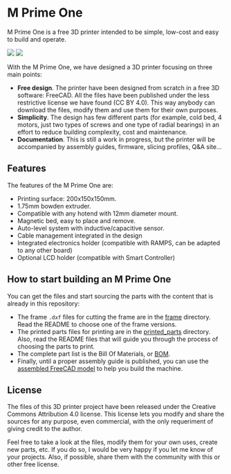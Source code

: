# M Prime One

M Prime One is a free 3D printer intended to be simple, low-cost and easy to build and operate.

![](https://github.com/diegotrap/M_Prime_One/blob/master/media/2015-05-26%2017.59.35%20edited.jpg)
![](https://github.com/diegotrap/M_Prime_One/blob/master/media/FreeCAD_iso.png)

With the M Prime One, we have designed a 3D printer focusing on three main points:

* **Free design**. The printer have been designed from scratch in a free 3D software: FreeCAD. All the files have been published under the less restrictive license we have found (CC BY 4.0). This way anybody can download the files, modify them and use them for their own purposes.
* **Simplicity**. The design has few different parts (for example, cold bed, 4 motors, just two types of screws and one type of radial bearings) in an effort to reduce building complexity, cost and maintenance.
* **Documentation**. This is still a work in progress, but the printer will be accompanied by assembly guides, firmware, slicing profiles, Q&A site...

## Features

The features of the M Prime One are:

* Printing surface: 200x150x150mm.
* 1.75mm bowden extruder.
* Compatible with any hotend with 12mm diameter mount.
* Magnetic bed, easy to place and remove.
* Auto-level system with inductive/capacitive sensor.
* Cable management integrated in the design
* Integrated electronics holder (compatible with RAMPS, can be adapted to any other board)
* Optional LCD holder (compatible with Smart Controller)

## How to start building an M Prime One

You can get the files and start sourcing the parts with the content that is already in this repository:

* The frame `.dxf` files for cutting the frame are in the [frame](https://github.com/diegotrap/M_Prime_One/tree/master/3D_model/frame) directory. Read the README to choose one of the frame versions.
* The printed parts files for printing are in the [printed_parts](https://github.com/diegotrap/M_Prime_One/tree/master/3D_model/printed_parts) directory. Also, read the README files that will guide you through the process of choosing the parts to print.
* The complete part list is the Bill Of Materials, or [BOM](https://github.com/diegotrap/M_Prime_One/blob/master/documentation/BOM.md).
* Finally, until a proper assembly guide is published, you can use the [assembled FreeCAD model](https://github.com/diegotrap/M_Prime_One/blob/master/3D_model/M_Prime_One.fcstd) to help you build the machine.

## License

The files of this 3D printer project have been released under the Creative Commons Attribution 4.0 license. This license lets you modify and share the sources for any purpose, even commercial, with the only requeriment of giving credit to the author.

Feel free to take a look at the files, modify them for your own uses, create new parts, etc. If you do so, I would be very happy if you let me know of your projects. Also, if possible, share them with the community with this or other free license.
